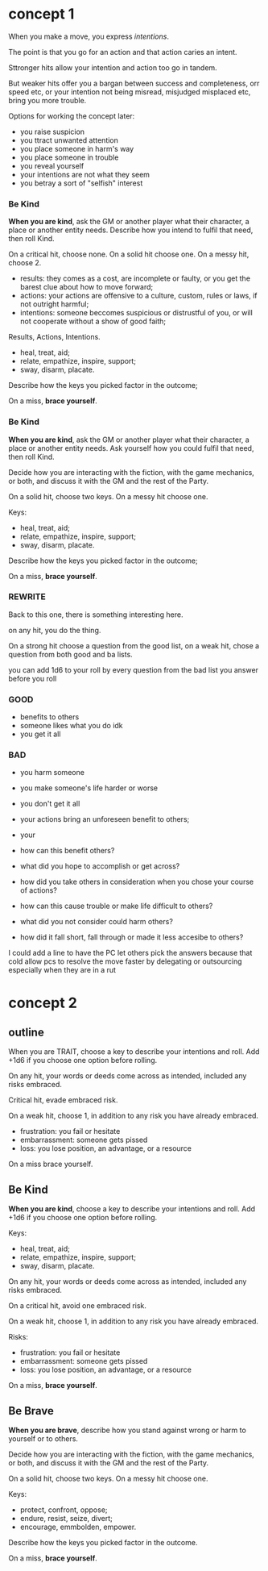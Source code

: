 # concept 1

When you make a move, you express *intentions*.

The point is that you go for an action and that action caries an intent.

Sttronger hits allow your intention and action too go in tandem.

But weaker hits offer you a bargan between success and completeness, orr speed etc, or your intention not being misread, misjudged misplaced etc, bring you more trouble.

Options for working the concept later:

- you raise suspicion
- you ttract unwanted attention
- you place someone in harm's way
- you place someone in trouble
- you reveal yourself
- your intentions are not what they seem
- you betray a sort of "selfish" interest

### Be Kind

**When you are kind**, ask the GM or another player what their character, a place or another entity needs. Describe how you intend to fulfil that need, then roll Kind.

On a critical hit, choose none. On a solid hit choose one. On a messy hit, choose 2.

- results: they comes as a cost, are incomplete or faulty, or you get the barest clue about how to move forward;
- actions: your actions are offensive to a culture, custom, rules or laws, if not outright harmful;
- intentions: someone beccomes suspicious or distrustful of you, or will not cooperate without a show of good faith;

Results, Actions, Intentions.
- heal, treat, aid;
- relate, empathize, inspire, support;
- sway, disarm, placate.

Describe how the keys you picked factor in the outcome;

On a miss, **brace yourself**.

### Be Kind

**When you are kind**, ask the GM or another player what their character, a place or another entity needs. Ask yourself how you could fulfil that need, then roll Kind.

Decide how you are interacting with the fiction, with the game mechanics, or both, and discuss it with the GM and the rest of the Party.

On a solid hit, choose two keys. On a messy hit choose one.

Keys:
- heal, treat, aid;
- relate, empathize, inspire, support;
- sway, disarm, placate.

Describe how the keys you picked factor in the outcome;

On a miss, **brace yourself**.

### REWRITE

Back to this one, there is something interesting here. 

on any hit, you do the thing. 

On a strong hit choose a question from the good list, on a weak hit, chose a question from both good and ba lists. 

you can add 1d6 to your roll by every question from the bad list you answer before you roll

### GOOD
- benefits to others
- someone likes what you do idk
- you get it all

### BAD
- you harm someone
- you make someone's life harder or worse
- you don't get it all



- your actions bring an unforeseen benefit to others;
- your 


- how can this benefit others? 
- what did you hope to accomplish or get across?
- how did you take others in consideration when you chose your course of actions?

- how can this cause trouble or make life difficult to others? 
- what did you not consider could harm others?
- how did it fall short, fall through or made it less accesibe  to others?

I could add a line to have the PC let others pick the answers because that cold allow pcs to resolve the move faster by delegating or outsourcing especially when they are in a rut

# concept 2

## outline

When you are TRAIT, choose a key to describe your intentions and roll. Add +1d6 if you choose one option before rolling.

On any hit, your words or deeds come across as intended, included any risks embraced.

Critical hit, evade embraced risk.

On a weak hit, choose 1, in addition to any risk you have already embraced.

- frustration: you fail or hesitate
- embarrassment: someone gets pissed
- loss: you lose position, an advantage, or a resource

On a miss brace yourself.

## Be Kind

**When you are kind**, choose a key to describe your intentions and roll. Add +1d6 if you choose one option before rolling.

Keys:
- heal, treat, aid;
- relate, empathize, inspire, support;
- sway, disarm, placate.

On any hit, your words or deeds come across as intended, included any risks embraced.

On a critical hit, avoid one embraced risk.

On a weak hit, choose 1, in addition to any risk you have already embraced.

Risks:
- frustration: you fail or hesitate
- embarrassment: someone gets pissed
- loss: you lose position, an advantage, or a resource

On a miss, **brace yourself**.

## Be Brave

**When you are brave**, describe how you stand against wrong or harm to yourself or to others.

Decide how you are interacting with the fiction, with the game mechanics, or both, and discuss it with the GM and the rest of the Party.

On a solid hit, choose two keys. On a messy hit choose one.

Keys:
- protect, confront, oppose;
- endure, resist, seize, divert;
- encourage, emmbolden, empower.

Describe how the keys you picked factor in the outcome.

On a miss, **brace yourself**.